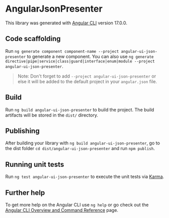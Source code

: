 # AngularJsonPresenter

This library was generated with [Angular CLI](https://github.com/angular/angular-cli) version 17.0.0.

## Code scaffolding

Run `ng generate component component-name --project angular-ui-json-presenter` to generate a new component. You can also use `ng generate directive|pipe|service|class|guard|interface|enum|module --project angular-ui-json-presenter`.
> Note: Don't forget to add `--project angular-ui-json-presenter` or else it will be added to the default project in your `angular.json` file. 

## Build

Run `ng build angular-ui-json-presenter` to build the project. The build artifacts will be stored in the `dist/` directory.

## Publishing

After building your library with `ng build angular-ui-json-presenter`, go to the dist folder `cd dist/angular-ui-json-presenter` and run `npm publish`.

## Running unit tests

Run `ng test angular-ui-json-presenter` to execute the unit tests via [Karma](https://karma-runner.github.io).

## Further help

To get more help on the Angular CLI use `ng help` or go check out the [Angular CLI Overview and Command Reference](https://angular.io/cli) page.
